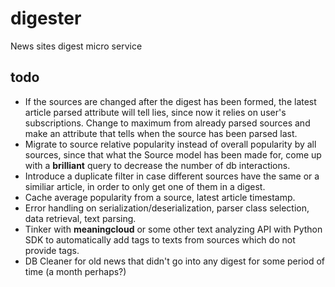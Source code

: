 # digester
News sites digest micro service

## todo
- If the sources are changed after the digest has been formed, the latest article parsed attribute will tell lies, since now it relies on user's subscriptions. Change to maximum from already parsed sources and make an attribute that tells when the source has been parsed last.
- Migrate to source relative popularity instead of overall popularity by all sources, since that what the Source model has been made for, come up with a **brilliant** query to decrease the number of db interactions.
- Introduce a duplicate filter in case different sources have the same or a similiar article, in order to only get one of them in a digest.
- Cache average popularity from a source, latest article timestamp.
- Error handling on serialization/deserialization, parser class selection, data retrieval, text parsing.
- Tinker with **meaningcloud** or some other text analyzing API with Python SDK to automatically add tags to texts from sources which do not provide tags.
- DB Cleaner for old news that didn't go into any digest for some period of time (a month perhaps?)